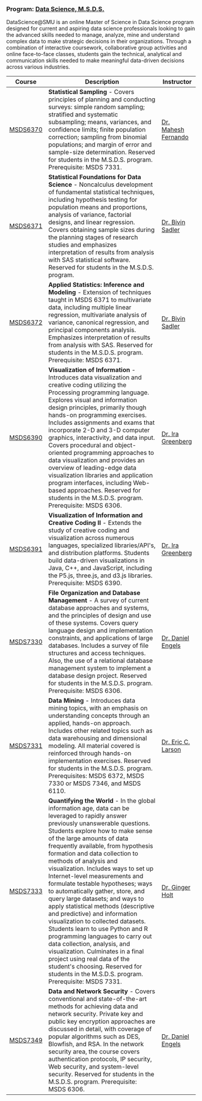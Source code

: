 ### Program: [Data Science, M.S.D.S.](https://datascience.smu.edu/)

DataScience@SMU is an online Master of Science in Data Science program designed for current and aspiring data science professionals looking to gain the advanced skills needed to manage, analyze, mine and understand complex data to make strategic decisions in their organizations. Through a combination of interactive coursework, collaborative group activities and online face-to-face classes, students gain the technical, analytical and communication skills needed to make meaningful data-driven decisions across various industries.

Course | Description | Instructor
------------ | ------------- | -------------
[MSDS6370](https://github.com/jamesjtsai/datascience-smu/tree/master/MSDS6370) | **Statistical Sampling** - Covers principles of planning and conducting surveys: simple random sampling; stratified and systematic subsampling; means, variances, and confidence limits; finite population correction; sampling from binomial populations; and margin of error and sample-size determination. Reserved for students in the M.S.D.S. program. Prerequisite: MSDS 7331. | [Dr. Mahesh Fernando](https://www.smu.edu/Dedman/Academics/Departments/Statistics/People/FacultyDirectory/MaheshFernando)
[MSDS6371](https://github.com/jamesjtsai/datascience-smu/tree/master/MSDS6371) | **Statistical Foundations for Data Science** - Noncalculus development of fundamental statistical techniques, including hypothesis testing for population means and proportions, analysis of variance, factorial designs, and linear regression. Covers obtaining sample sizes during the planning stages of research studies and emphasizes interpretation of results from analysis with SAS statistical software. Reserved for students in the M.S.D.S. program. | [Dr. Bivin Sadler](https://datascience.smu.edu/about/leadership-and-faculty/profile/bivin-sadler/)
[MSDS6372](https://github.com/jamesjtsai/datascience-smu/tree/master/MSDS6372) | **Applied Statistics: Inference and Modeling** - Extension of techniques taught in MSDS 6371 to multivariate data, including multiple linear regression, multivariate analysis of variance, canonical regression, and principal components analysis. Emphasizes interpretation of results from analysis with SAS. Reserved for students in the M.S.D.S. program. Prerequisite: MSDS 6371. | [Dr. Bivin Sadler](https://datascience.smu.edu/about/leadership-and-faculty/profile/bivin-sadler/)
[MSDS6390](https://github.com/jamesjtsai/datascience-smu/tree/master/MSDS6390) | **Visualization of Information** - Introduces data visualization and creative coding utilizing the Processing programming language. Explores visual and information design principles, primarily though hands-on programming exercises. Includes assignments and exams that incorporate 2-D and 3-D computer graphics, interactivity, and data input. Covers procedural and object-oriented programming approaches to data visualization and provides an overview of leading-edge data visualization libraries and application program interfaces, including Web-based approaches. Reserved for students in the M.S.D.S. program. Prerequisite: MSDS 6306. | [Dr. Ira Greenberg](https://www.smu.edu/Meadows/AreasOfStudy/CreativeComputation/Faculty/GreenbergIra)
[MSDS6391](https://github.com/jamesjtsai/datascience-smu/tree/master/MSDS6391) | **Visualization of Information and Creative Coding II** - Extends the study of creative coding and visualization across numerous languages, specialized libraries/API's, and distribution platforms. Students build data-driven visualizations in Java, C++, and JavaScript, including the P5.js, three.js, and d3.js libraries. Prerequisite: MSDS 6390. | [Dr. Ira Greenberg](https://www.smu.edu/Meadows/AreasOfStudy/CreativeComputation/Faculty/GreenbergIra)
[MSDS7330](https://github.com/jamesjtsai/datascience-smu/tree/master/MSDS7330) | **File Organization and Database Management** - A survey of current database approaches and systems, and the principles of design and use of these systems. Covers query language design and implementation constraints, and applications of large databases. Includes a survey of file structures and access techniques. Also, the use of a relational database management system to implement a database design project. Reserved for students in the M.S.D.S. program. Prerequisite: MSDS 6306. | [Dr. Daniel Engels](https://datascience.smu.edu/about/leadership-and-faculty/profile/daniel-engels/)
[MSDS7331](https://github.com/jamesjtsai/datascience-smu/tree/master/MSDS7331) | **Data Mining** - Introduces data mining topics, with an emphasis on understanding concepts through an applied, hands-on approach. Includes other related topics such as data warehousing and dimensional modeling. All material covered is reinforced through hands-on implementation exercises. Reserved for students in the M.S.D.S. program. Prerequisites: MSDS 6372, MSDS 7330 or MSDS 7346, and MSDS 6110. | [Dr. Eric C. Larson](https://www.smu.edu/Lyle/Institutes/DeasonInstitute/People/LarsonEric)
[MSDS7333](https://github.com/jamesjtsai/datascience-smu/tree/master/MSDS7333) | **Quantifying the World** - In the global information age, data can be leveraged to rapidly answer previously unanswerable questions. Students explore how to make sense of the large amounts of data frequently available, from hypothesis formation and data collection to methods of analysis and visualization. Includes ways to set up Internet-level measurements and formulate testable hypotheses; ways to automatically gather, store, and query large datasets; and ways to apply statistical methods (descriptive and predictive) and information visualization to collected datasets. Students learn to use Python and R programming languages to carry out data collection, analysis, and visualization. Culminates in a final project using real data of the student's choosing. Reserved for students in the M.S.D.S. program. Prerequisite: MSDS 7331. | [Dr. Ginger Holt](https://datascience.smu.edu/blog/faculty-spotlight-ginger-holt/)
[MSDS7349](https://github.com/jamesjtsai/datascience-smu/tree/master/MSDS7349) | **Data and Network Security** - Covers conventional and state-of-the-art methods for achieving data and network security. Private key and public key encryption approaches are discussed in detail, with coverage of popular algorithms such as DES, Blowfish, and RSA. In the network security area, the course covers authentication protocols, IP security, Web security, and system-level security. Reserved for students in the M.S.D.S. program. Prerequisite: MSDS 6306. | [Dr. Daniel Engels](https://datascience.smu.edu/about/leadership-and-faculty/profile/daniel-engels/)
